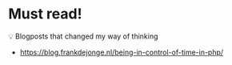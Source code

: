 # Must read!

💡  Blogposts that changed my way of thinking

- https://blog.frankdejonge.nl/being-in-control-of-time-in-php/
